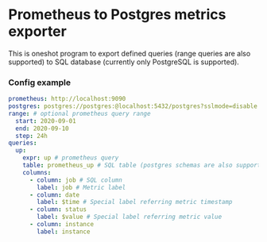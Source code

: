 # Prometheus to Postgres metrics exporter

This is oneshot program to export defined queries (range queries are also supported) to SQL database (currently only PostgreSQL is supported).

### Config example

```yaml
prometheus: http://localhost:9090
postgres: postgres://postgres:@localhost:5432/postgres?sslmode=disable
range: # optional prometheus query range
  start: 2020-09-01
  end: 2020-09-10
  step: 24h
queries:
  up:
    expr: up # prometheus query
    table: prometheus_up # SQL table (postgres schemas are also supported)
    columns:
      - column: job # SQL column
        label: job # Metric label
      - column: date
        label: $time # Special label referring metric timestamp
      - column: status
        label: $value # Special label referring metric value
      - column: instance
        label: instance
```

